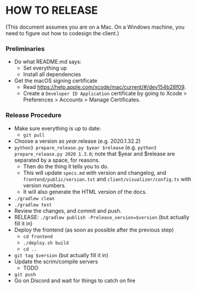 # HOW TO RELEASE

(This document assumes you are on a Mac. On a Windows machine, you need to figure out how to codesign the client.)

### Preliminaries
- Do what README.md says:
    - Set everything up
    - Install all dependencies
- Get the macOS signing certificate
    - Read https://help.apple.com/xcode/mac/current/#/dev154b28f09.
    - Create a `Developer ID Application` certificate by going to Xcode > Preferences > Accounts > Manage Certificates.


### Release Procedure
- Make sure everything is up to date:
    - `git pull`
- Choose a version as $year.$release (e.g. 2020.1.32.2)
- `python3 prepare_release.py $year $release` (e.g. `python3 prepare_release.py 2020 1.3.0`;
  note that $year and $release are separated by a space, for reasons.
  - Then do the thing it tells you to do.
  - This will update `specs.md` with version and changelog, and `frontend/public/version.txt` and `client/visualizer/config.ts` with version numbers.
  - It will also generate the HTML version of the docs.
- `./gradlew clean`
- `./gradlew test`
- Review the changes, and commit and push.
- RELEASE: `./gradlew publish -Prelease_version=$version` (but actually fill it in)
- Deploy the frontend (as soon as possible after the previous step)
  - `cd frontend`
  - `./deploy.sh build`
  - `cd ..`
- `git tag $version` (but actually fill it in)
- Update the scrim/compile servers
    - TODO
- `git push`
- Go on Discord and wait for things to catch on fire